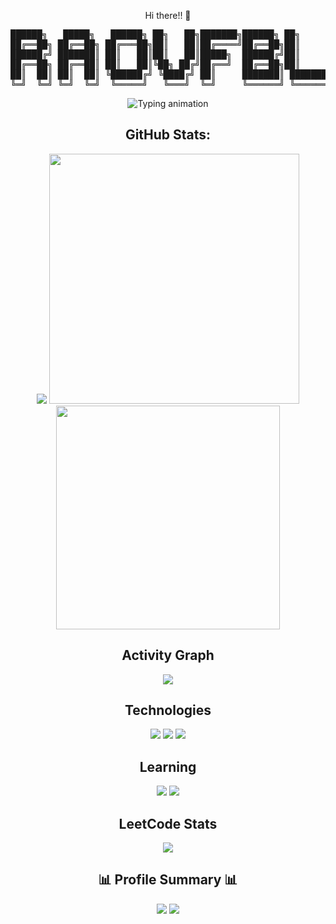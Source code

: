 <p align="center"> Hi there!! 👋 </p>

<div align="center">
<pre>
██████╗   █████╗   ██████╗ ██╗   ██╗███████╗██████╗ ██╗      ███████╗
██╔══██╗ ██╔══██╗ ██╔═══██╗██║   ██║██╔════╝██╔══██╗██║      ╚══███╔╝
██████╔╝ ███████║ ██║   ██║██║   ██║█████╗  ██████╔╝██║        ███╔╝ 
██╔══██╗ ██╔══██║ ██║   ██║╚██╗ ██╔╝██╔══╝  ██╔══██╗██║       ███╔╝  
██║  ██║ ██║  ██║ ╚██████╔╝ ╚████╔╝ ██║     ███████║ ███████╗███████╗
╚═╝  ╚═╝ ╚═╝  ╚═╝  ╚═════╝   ╚═══╝  ╚═╝     ╚══════╝ ╚══════╝╚══════╝
</pre>
    


<p align="center">
  <img src="https://readme-typing-svg.herokuapp.com?font=Source+Code+Pro&pause=1800&width=700&color=00ffff&lines=Currently+making+discord+bots+and+trying+different+things" alt="Typing animation" />
</p>


<h2 align="center"> GitHub Stats:</h2>
<p align="center">
    <img src="https://nirzak-streak-stats.vercel.app/?user=raoufblz&hide_border=false"/>
    <img width="400" src="https://github-readme-stats.vercel.app/api?username=raoufblz&show_icons=true&hide_border=false&include_all_commits=true&count_private=true"/>
    <img width="358" src="https://github-readme-stats.vercel.app/api/top-langs/?username=raoufblz&hide_border=false&include_all_commits=true&count_private=true&layout=compact"/>
</p>

<h2 align="center"> Activity Graph</h2>
<p align="center">
    <img src="https://github-readme-activity-graph.vercel.app/graph?username=raoufblz&theme=react-dark&count_private=true&hide_border=true&area=true"/>
</p>

<h2 align="center"> Technologies</h2>
<p align="center">
  <img src="https://img.shields.io/badge/Python-3776AB?style=for-the-badge&logo=python&logoColor=white"/>
  <img src="https://img.shields.io/badge/py--cord-5865F2?style=for-the-badge&logo=discord&logoColor=white"/>
  <img src="https://img.shields.io/badge/discord.py-5865F2?style=for-the-badge&logo=discord&logoColor=white"/>
</p>

<h2 align="center"> Learning</h2>
<p align="center">
  <img src="https://img.shields.io/badge/JavaScript-F7DF1E?style=for-the-badge&logo=javascript&logoColor=black"/>
  <img src="https://img.shields.io/badge/C-A8B9CC?style=for-the-badge&logo=c&logoColor=white"/>
</p>


<h2 align="center"> LeetCode Stats</h2>
<p align="center">
  <img src="https://leetcard.jacoblin.cool/raoufblz?theme=light&font=Roboto"/>
</p>

<h2 align="center">📊 Profile Summary 📊</h2>
<p align="center">
  <img src="https://github-profile-summary-cards.vercel.app/api/cards/repos-per-language?username=raoufblz&count_private=true" />
  <img src="https://github-profile-summary-cards.vercel.app/api/cards/most-commit-language?username=raoufblz" />
</p>
